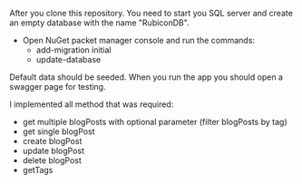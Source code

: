 After you clone this repository. You need to start you SQL server and 
create an empty database with the name "RubiconDB".

- Open NuGet packet manager console and run the commands:
	- add-migration initial
	- update-database

Default data should be seeded. When you run the app you should open a swagger page for testing.

I implemented all method that was required:
- get multiple blogPosts with optional parameter (filter blogPosts by tag)
- get single blogPost
- create blogPost
- update blogPost
- delete blogPost 
- getTags
